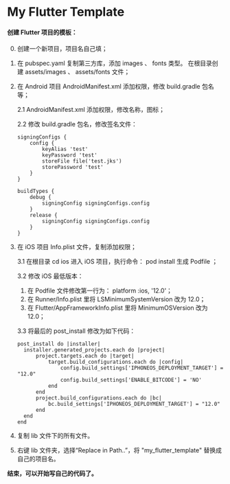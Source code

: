 # My Flutter Template

#### 创建 Flutter 项目的模板：

0. 创建一个新项目，项目名自己填；
1. 在 pubspec.yaml 复制第三方库，添加 images 、 fonts 类型。 在根目录创建 assets/images 、 assets/fonts 文件；
2. 在 Android 项目 AndroidManifest.xml 添加权限，修改 build.gradle 包名等；

    2.1 AndroidManifest.xml 添加权限，修改名称，图标；

    2.2 修改 build.gradle 包名，修改签名文件：
    
    ```
    signingConfigs {
        config {
            keyAlias 'test'
            keyPassword 'test'
            storeFile file('test.jks')
            storePassword 'test'
        }
    }
    
    buildTypes {
        debug {
            signingConfig signingConfigs.config
        }
        release {
            signingConfig signingConfigs.config
        }
    }
    ```

3. 在 iOS 项目 Info.plist 文件，复制添加权限；

    3.1 在根目录 cd ios 进入 iOS 项目，执行命令： pod install 生成 Podfile ；
    

    3.2 修改 iOS 最低版本：
   
      1. 在 Podfile 文件修改第一行为： platform :ios, '12.0'；
      2. 在 Runner/Info.plist 里将 LSMinimumSystemVersion 改为 12.0；
      3. 在 Flutter/AppFrameworkInfo.plist 里将 MinimumOSVersion 改为 12.0；
   
    
    3.3 将最后的 post_install 修改为如下代码：
    
    ```
    post_install do |installer|
      installer.generated_projects.each do |project|
          project.targets.each do |target|
              target.build_configurations.each do |config|
                  config.build_settings['IPHONEOS_DEPLOYMENT_TARGET'] = "12.0"
                  config.build_settings['ENABLE_BITCODE'] = 'NO'
              end
          end
          project.build_configurations.each do |bc|
              bc.build_settings['IPHONEOS_DEPLOYMENT_TARGET'] = "12.0"
          end
      end
    end
    ```

4. 复制 lib 文件下的所有文件。
5. 右键 lib 文件夹，选择“Replace in Path..”，将 "my_flutter_template" 替换成自己的项目名。


**结束，可以开始写自己的代码了。**
